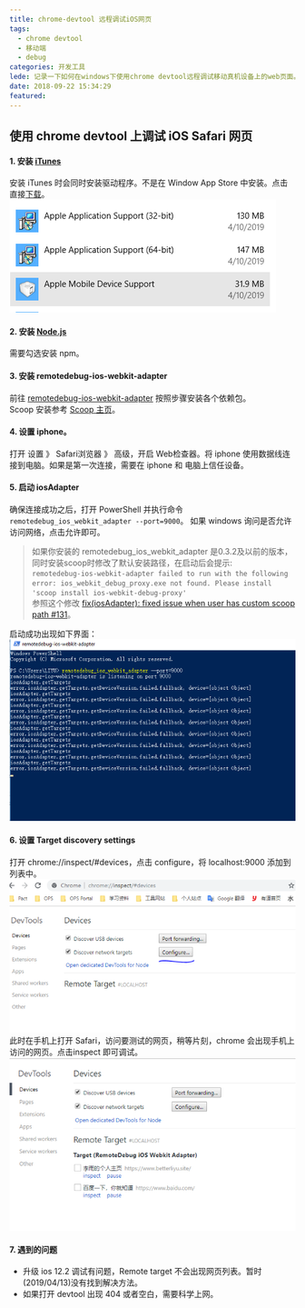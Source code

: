 ```yaml
---
title: chrome-devtool 远程调试iOS网页
tags:
  - chrome devtool
  - 移动端
  - debug
categories: 开发工具
lede: 记录一下如何在windows下使用chrome devtool远程调试移动真机设备上的web页面。
date: 2018-09-22 15:34:29
featured:
---
```



## 使用 chrome devtool 上调试 iOS Safari 网页

#### 1. 安装 [iTunes][1]     
  安装 iTunes 时会同时安装驱动程序。不是在 Window App Store 中安装。点击直接[下载][2]。
  ![iTunes驱动程序][3]

#### 2. 安装 [Node.js][4]    
  需要勾选安装 npm。

#### 3. 安装 remotedebug-ios-webkit-adapter
  前往 [remotedebug-ios-webkit-adapter][5] 按照步骤安装各个依赖包。    
  Scoop 安装参考 [Scoop 主页][6]。 

#### 4. 设置 iphone。     
  打开 设置 》 Safari浏览器 》 高级，开启 Web检查器。将 iphone 使用数据线连接到电脑。如果是第一次连接，需要在 iphone 和 电脑上信任设备。 

#### 5. 启动 iosAdapter
  确保连接成功之后，打开 PowerShell 并执行命令 `remotedebug_ios_webkit_adapter --port=9000`。 如果 windows 询问是否允许访问网络，点击允许即可。   
  > 如果你安装的 remotedebug_ios_webkit_adapter 是0.3.2及以前的版本，同时安装scoop时修改了默认安装路径，在启动后会提示:        
    `remotedebug-ios-webkit-adapter failed to run with the following error: ios_webkit_debug_proxy.exe not found. Please install 'scoop install ios-webkit-debug-proxy'`    
    参照这个修改 [fix(iosAdapter): fixed issue when user has custom scoop path #131][7]。    

  启动成功出现如下界面：    
  ![启动 iosAdapter][8]

#### 6. 设置 Target discovery settings    
  打开 chrome://inspect/#devices，点击 configure，将 localhost:9000 添加到列表中。
  ![chrome://inspect/#devices][9]
  此时在手机上打开 Safari，访问要测试的网页，稍等片刻，chrome 会出现手机上访问的网页。点击inspect 即可调试。
  ![手机打开的网页][10]

#### 7. 遇到的问题
  - 升级 ios 12.2 调试有问题，Remote target 不会出现网页列表。暂时(2019/04/13)没有找到解决方法。
  - 如果打开 devtool 出现 404 或者空白，需要科学上网。
    


[1]: https://www.apple.com/itunes/download/
[2]: https://secure-appldnld.apple.com/itunes12/041-44313-20190325-EF444F04-4E71-11E9-8702-7A4824A43337/iTunes64Setup.exe
[3]: ./chrome-devtool-远程调试iOS网页/apple-install.png
[4]: https://nodejs.org/en/download/
[5]: https://github.com/RemoteDebug/remotedebug-ios-webkit-adapter
[6]: https://github.com/lukesampson/scoop
[7]: https://github.com/RemoteDebug/remotedebug-ios-webkit-adapter/pull/131
[8]: ./chrome-devtool-远程调试iOS网页/ps.png
[9]: ./chrome-devtool-远程调试iOS网页/chrome-inspect.png
[10]: ./chrome-devtool-远程调试iOS网页/remote-target.png